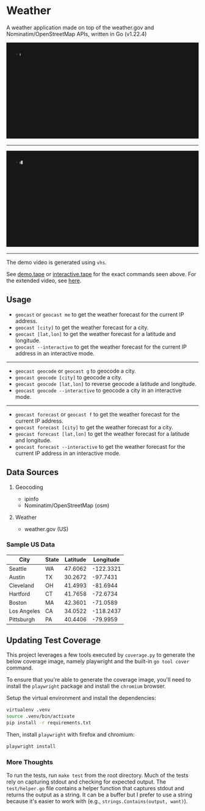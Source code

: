 # Weather

A weather application made on top of the weather.gov and Nominatim/OpenStreetMap
APIs, written in Go (v1.22.4)

![Demo Webm](assets/demo.gif)

---

![Interactive Webm](assets/interactive.gif)

---

The demo video is generated using `vhs`.

See [demo.tape](assets/demo.tape) or [interactive.tape](assets/interactive.tape)
for the exact commands seen above. For the extended video, see [here](assets/extended.mp4).

## Usage

- `geocast` or `geocast me` to get the weather forecast for the current IP address.
- `geocast [city]` to get the weather forecast for a city.
- `geocast [lat,lon]` to get the weather forecast for a latitude and longitude.
- `geocast --interactive` to get the weather forecast for the current IP address in an interactive mode.

---

- `geocast geocode` or `geocast g` to geocode a city.
- `geocast geocode [city]` to geocode a city.
- `geocast geocode [lat,lon]` to reverse geocode a latitude and longitude.
- `geocast geocode --interactive` to geocode a city in an interactive mode.

---

- `geocast forecast` or `geocast f` to get the weather forecast for the current IP address.
- `geocast forecast [city]` to get the weather forecast for a city.
- `geocast forecast [lat,lon]` to get the weather forecast for a latitude and longitude.
- `geocast forecast --interactive` to get the weather forecast for the current IP address in an interactive mode.

## Data Sources

1. Geocoding
   - ipinfo
   - Nominatim/OpenStreetMap (osm)

2. Weather
   - weather.gov (US)

### Sample US Data

| City        | State | Latitude | Longitude |
| ----------- | ----- | -------- | --------- |
| Seattle     | WA    | 47.6062  | -122.3321 |
| Austin      | TX    | 30.2672  | -97.7431  |
| Cleveland   | OH    | 41.4993  | -81.6944  |
| Hartford    | CT    | 41.7658  | -72.6734  |
| Boston      | MA    | 42.3601  | -71.0589  |
| Los Angeles | CA    | 34.0522  | -118.2437 |
| Pittsburgh  | PA    | 40.4406  | -79.9959  |

## Updating Test Coverage

This project leverages a few tools executed by `coverage.py` to generate the
below coverage image, namely playwright and the built-in `go tool cover` command.

To ensure that you're able to generate the coverage image, you'll need to install
the `playwright` package and install the `chromium` browser.

Setup the virtual environment and install the dependencies:

```bash
virtualenv .venv
source .venv/bin/activate
pip install -r requirements.txt
```

Then, install `playwright` with firefox and chromium:

```bash
playwright install
```

### More Thoughts

To run the tests, run `make test` from the root directory. Much of the tests
rely on capturing stdout and checking for expected output. The `test/helper.go`
file contains a helper function that captures stdout and returns the output as a
string. It can be a buffer but I prefer to use a string because it's easier to
work with (e.g., `strings.Contains(output, want)`).
